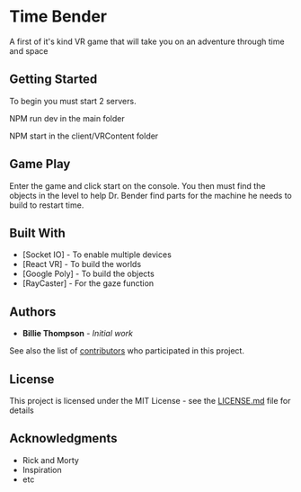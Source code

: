 # Time Bender

A first of it's kind VR game that will take you on an adventure through time and space

## Getting Started

To begin you must start 2 servers. 

NPM run dev in the main folder 

NPM start in the client/VRContent folder 

## Game Play 

Enter the game and click start on the console. You then must find the objects in the level to help Dr. Bender find parts for the machine he needs to build to restart time. 

## Built With

* [Socket IO] - To enable multiple devices
* [React VR] - To build the worlds 
* [Google Poly] - To build the objects
* [RayCaster] - For the gaze function

## Authors

* **Billie Thompson** - *Initial work* 

See also the list of [contributors](https://github.com/your/project/contributors) who participated in this project.

## License

This project is licensed under the MIT License - see the [LICENSE.md](LICENSE.md) file for details

## Acknowledgments

* Rick and Morty 
* Inspiration
* etc
